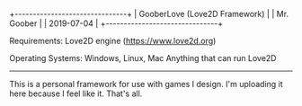 +-------------------------------+
| GooberLove (Love2D Framework) |
| Mr. Goober                    |
| 2019-07-04                    |
+-------------------------------+

Requirements:
  Love2D engine (https://www.love2d.org)

Operating Systems:
  Windows, Linux, Mac
  Anything that can run Love2D

-------------------------------------------------------------------------------
  
This is a personal framework for use with games I design.
I'm uploading it here because I feel like it.
That's all.

